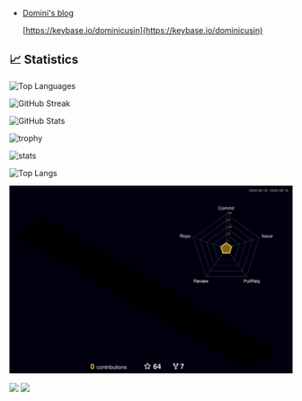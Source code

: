 
- [Domini's blog](https://dominicusin.github.io/)



  [https://keybase.io/dominicusin](https://keybase.io/dominicusin)





## :chart_with_upwards_trend: Statistics

![Top Languages](https://github-readme-stats.vercel.app/api/top-langs?username=dominicusin&layout=compact)

![GitHub Streak](https://github-readme-streak-stats.herokuapp.com/?user=dominicusin&border=CCC)

![GitHub Stats](https://github-readme-stats.vercel.app/api?username=dominicusin&show_icons=true)

![trophy](https://github-profile-trophy.vercel.app/?username=dominicusin&theme=gruvbox)

![stats](https://github-readme-stats.vercel.app/api?username=dominicusin&show_icons=true&theme=radical) 

![Top Langs](https://github-readme-stats.vercel.app/api/top-langs/?username=dominicusin&layout=compact&show_icons=true&title_color=fff&icon_color=79ff97&text_color=9f9f9f&bg_color=151515)


![](./profile-3d-contrib/profile-night-rainbow.svg)


<!--

![](https://komarev.com/ghpvc/?username=dominicusin)

![](https://github-readme-stats-sigma-five.vercel.app/api?username=dominicusin)


### Hi there 👋

**dominicusin/dominicusin** is a ✨ _special_ ✨ repository because its `README.md` (this file) appears on your GitHub profile.

Here are some ideas to get you started:
​
- 🔭 I’m currently working on ...
- 🌱 I’m currently learning ...
- 👯 I’m looking to collaborate on ...
- 🤔 I’m looking for help with ...
- 💬 Ask me about ...
- 📫 How to reach me: ...
- 😄 Pronouns: ...
- ⚡ Fun fact: ...
-->


![](https://komarev.com/ghpvc/?username=dominicusin&abbreviated=true)
![](https://hit.yhype.me/github/profile?account_id=497532)

[github]: https://github.com/dominicusin
[gitlab]: https://gitlab.com/dominicusin
[linkedin]: https://www.linkedin.com/in/dominicusin/
[sourcehut]: https://sr.ht/~dominicusin/

